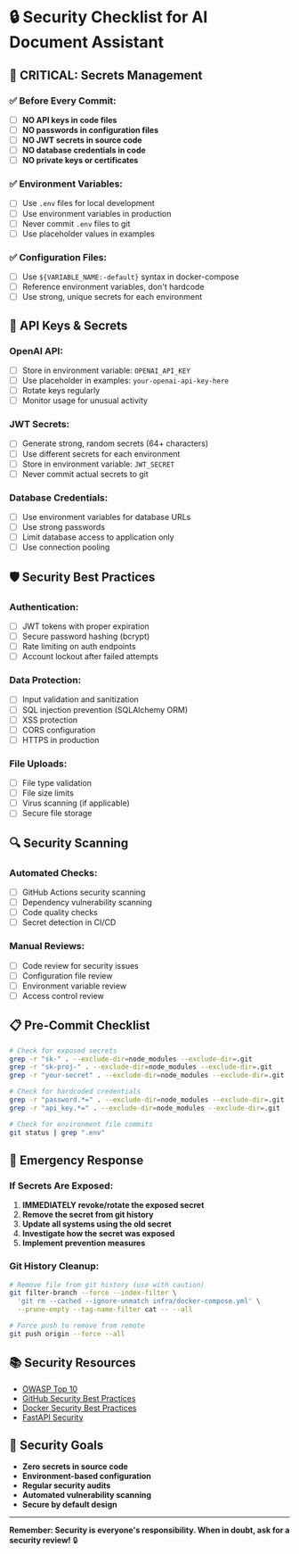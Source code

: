 # 🔒 Security Checklist for AI Document Assistant

## 🚨 CRITICAL: Secrets Management

### ✅ Before Every Commit:
- [ ] **NO API keys in code files**
- [ ] **NO passwords in configuration files**
- [ ] **NO JWT secrets in source code**
- [ ] **NO database credentials in code**
- [ ] **NO private keys or certificates**

### ✅ Environment Variables:
- [ ] Use `.env` files for local development
- [ ] Use environment variables in production
- [ ] Never commit `.env` files to git
- [ ] Use placeholder values in examples

### ✅ Configuration Files:
- [ ] Use `${VARIABLE_NAME:-default}` syntax in docker-compose
- [ ] Reference environment variables, don't hardcode
- [ ] Use strong, unique secrets for each environment

## 🔑 API Keys & Secrets

### OpenAI API:
- [ ] Store in environment variable: `OPENAI_API_KEY`
- [ ] Use placeholder in examples: `your-openai-api-key-here`
- [ ] Rotate keys regularly
- [ ] Monitor usage for unusual activity

### JWT Secrets:
- [ ] Generate strong, random secrets (64+ characters)
- [ ] Use different secrets for each environment
- [ ] Store in environment variable: `JWT_SECRET`
- [ ] Never commit actual secrets to git

### Database Credentials:
- [ ] Use environment variables for database URLs
- [ ] Use strong passwords
- [ ] Limit database access to application only
- [ ] Use connection pooling

## 🛡️ Security Best Practices

### Authentication:
- [ ] JWT tokens with proper expiration
- [ ] Secure password hashing (bcrypt)
- [ ] Rate limiting on auth endpoints
- [ ] Account lockout after failed attempts

### Data Protection:
- [ ] Input validation and sanitization
- [ ] SQL injection prevention (SQLAlchemy ORM)
- [ ] XSS protection
- [ ] CORS configuration
- [ ] HTTPS in production

### File Uploads:
- [ ] File type validation
- [ ] File size limits
- [ ] Virus scanning (if applicable)
- [ ] Secure file storage

## 🔍 Security Scanning

### Automated Checks:
- [ ] GitHub Actions security scanning
- [ ] Dependency vulnerability scanning
- [ ] Code quality checks
- [ ] Secret detection in CI/CD

### Manual Reviews:
- [ ] Code review for security issues
- [ ] Configuration file review
- [ ] Environment variable review
- [ ] Access control review

## 📋 Pre-Commit Checklist

```bash
# Check for exposed secrets
grep -r "sk-" . --exclude-dir=node_modules --exclude-dir=.git
grep -r "sk-proj-" . --exclude-dir=node_modules --exclude-dir=.git
grep -r "your-secret" . --exclude-dir=node_modules --exclude-dir=.git

# Check for hardcoded credentials
grep -r "password.*=" . --exclude-dir=node_modules --exclude-dir=.git
grep -r "api_key.*=" . --exclude-dir=node_modules --exclude-dir=.git

# Check for environment file commits
git status | grep ".env"
```

## 🚨 Emergency Response

### If Secrets Are Exposed:
1. **IMMEDIATELY revoke/rotate the exposed secret**
2. **Remove the secret from git history**
3. **Update all systems using the old secret**
4. **Investigate how the secret was exposed**
5. **Implement prevention measures**

### Git History Cleanup:
```bash
# Remove file from git history (use with caution)
git filter-branch --force --index-filter \
  'git rm --cached --ignore-unmatch infra/docker-compose.yml' \
  --prune-empty --tag-name-filter cat -- --all

# Force push to remove from remote
git push origin --force --all
```

## 📚 Security Resources

- [OWASP Top 10](https://owasp.org/www-project-top-ten/)
- [GitHub Security Best Practices](https://docs.github.com/en/github/authenticating-to-github/keeping-your-account-and-data-secure)
- [Docker Security Best Practices](https://docs.docker.com/engine/security/)
- [FastAPI Security](https://fastapi.tiangolo.com/tutorial/security/)

## 🎯 Security Goals

- **Zero secrets in source code**
- **Environment-based configuration**
- **Regular security audits**
- **Automated vulnerability scanning**
- **Secure by default design**

---

**Remember: Security is everyone's responsibility. When in doubt, ask for a security review!** 🔒
